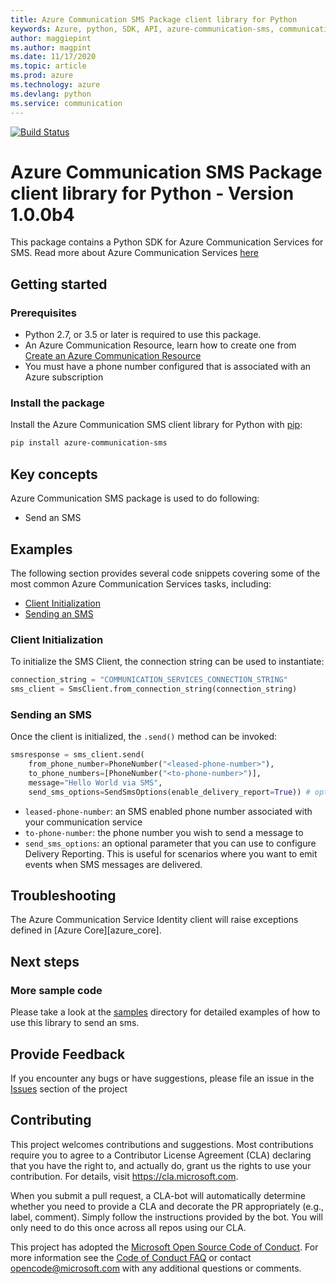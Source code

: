 ```yaml
---
title: Azure Communication SMS Package client library for Python
keywords: Azure, python, SDK, API, azure-communication-sms, communication
author: maggiepint
ms.author: magpint
ms.date: 11/17/2020
ms.topic: article
ms.prod: azure
ms.technology: azure
ms.devlang: python
ms.service: communication
---
```


[![Build Status](https://dev.azure.com/azure-sdk/public/_apis/build/status/azure-sdk-for-python.client?branchName=master)](https://dev.azure.com/azure-sdk/public/_build/latest?definitionId=46?branchName=master)

# Azure Communication SMS Package client library for Python - Version 1.0.0b4 


This package contains a Python SDK for Azure Communication Services for SMS.
Read more about Azure Communication Services [here](https://docs.microsoft.com/azure/communication-services/overview)

## Getting started

### Prerequisites

- Python 2.7, or 3.5 or later is required to use this package.
- An Azure Communication Resource, learn how to create one from [Create an Azure Communication Resource](https://docs.microsoft.com/azure/communication-services/quickstarts/create-communication-resource)
- You must have a phone number configured that is associated with an Azure subscription

### Install the package

Install the Azure Communication SMS client library for Python with [pip](https://pypi.org/project/pip/):

```bash
pip install azure-communication-sms
```

## Key concepts

Azure Communication SMS package is used to do following:
- Send an SMS

## Examples

The following section provides several code snippets covering some of the most common Azure Communication Services tasks, including:

- [Client Initialization](#client-initialization)
- [Sending an SMS](#sending-an-sms)

### Client Initialization

To initialize the SMS Client, the connection string can be used to instantiate:

```Python
connection_string = "COMMUNICATION_SERVICES_CONNECTION_STRING"
sms_client = SmsClient.from_connection_string(connection_string)
```

### Sending an SMS

Once the client is initialized, the `.send()` method can be invoked:

```Python
smsresponse = sms_client.send(
    from_phone_number=PhoneNumber("<leased-phone-number>"),
    to_phone_numbers=[PhoneNumber("<to-phone-number>")],
    message="Hello World via SMS",
    send_sms_options=SendSmsOptions(enable_delivery_report=True)) # optional property
```

- `leased-phone-number`: an SMS enabled phone number associated with your communication service
- `to-phone-number`: the phone number you wish to send a message to
- `send_sms_options`: an optional parameter that you can use to configure Delivery Reporting. This is useful for scenarios where you want to emit events when SMS messages are delivered.

## Troubleshooting
The Azure Communication Service Identity client will raise exceptions defined in [Azure Core][azure_core].

## Next steps
### More sample code

Please take a look at the [samples](https://github.com/Azure/azure-sdk-for-python/tree/azure-communication-sms_1.0.0b4/sdk/communication/azure-communication-sms/samples) directory for detailed examples of how to use this library to send an sms.

## Provide Feedback

If you encounter any bugs or have suggestions, please file an issue in the [Issues](https://github.com/Azure/azure-sdk-for-python/issues) section of the project

## Contributing

This project welcomes contributions and suggestions.  Most contributions require you to agree to a
Contributor License Agreement (CLA) declaring that you have the right to, and actually do, grant us the rights to use your contribution. For details, visit https://cla.microsoft.com.

When you submit a pull request, a CLA-bot will automatically determine whether you need to provide a CLA and decorate the
PR appropriately (e.g., label, comment). Simply follow the instructions provided by the bot. You will only need to do this once across all repos using our CLA.

This project has adopted the [Microsoft Open Source Code of Conduct](https://opensource.microsoft.com/codeofconduct/).
For more information see the [Code of Conduct FAQ](https://opensource.microsoft.com/codeofconduct/faq/) or contact [opencode@microsoft.com](mailto:opencode@microsoft.com) with any additional questions or comments.
